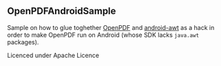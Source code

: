 ## OpenPDFAndroidSample

Sample on how to glue toghether [OpenPDF](https://github.com/LibrePDF/OpenPDF) and [android-awt](https://github.com/andob/android-awt) as a hack in order to make OpenPDF run on Android (whose SDK lacks ``java.awt`` packages).

Licenced under Apache Licence
